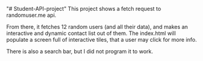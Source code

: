 "# Student-API-project" 
This project shows a fetch request to randomuser.me api.

From there, it fetches 12 random users (and all their data), and makes an interactive and dynamic contact list out of them.
The index.html will populate a screen full of interactive tiles, that a user may click for more info.

There is also a search bar, but I did not program it to work.

